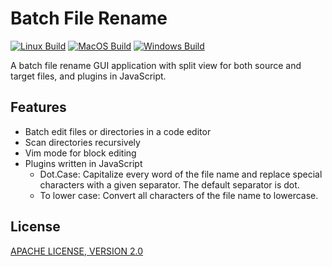 # Batch File Rename

[![Linux Build](https://github.com/caoccao/BatchFileRename/actions/workflows/linux_build.yml/badge.svg)](https://github.com/caoccao/BatchFileRename/actions/workflows/linux_build.yml) [![MacOS Build](https://github.com/caoccao/BatchFileRename/actions/workflows/macos_build.yml/badge.svg)](https://github.com/caoccao/BatchFileRename/actions/workflows/macos_build.yml) [![Windows Build](https://github.com/caoccao/BatchFileRename/actions/workflows/windows_build.yml/badge.svg)](https://github.com/caoccao/BatchFileRename/actions/workflows/windows_build.yml)

A batch file rename GUI application with split view for both source and target files, and plugins in JavaScript.

## Features

* Batch edit files or directories in a code editor
* Scan directories recursively
* Vim mode for block editing
* Plugins written in JavaScript
  * Dot.Case: Capitalize every word of the file name and replace special characters with a given separator. The default separator is dot.
  * To lower case: Convert all characters of the file name to lowercase.

## License

[APACHE LICENSE, VERSION 2.0](LICENSE)
